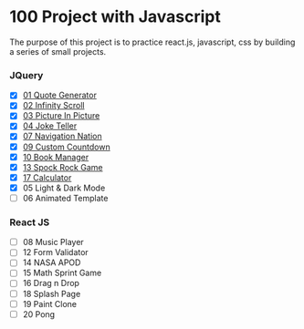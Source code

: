 # 100 Project with Javascript

The purpose of this project is to practice react.js, javascript, css by building a series of small projects.

### JQuery
- [X] [01 Quote Generator](https://github.com/krr0ption/frontend-practice/tree/main/qoute-generator)
- [X] [02 Infinity Scroll](https://github.com/Krr0ptioN/frontend-practice/tree/main/infinity-scroll)
- [X] [03 Picture In Picture](https://github.com/Krr0ptioN/frontend-practice/tree/main/picture-in-picture)
- [X] [04 Joke Teller](https://github.com/Krr0ptioN/frontend-practice/tree/main/joke-teller)
- [X] [07 Navigation Nation](https://github.com/Krr0ptioN/frontend-practice/tree/main/navigation-notion)
- [X] [09 Custom Countdown](https://github.com/Krr0ptioN/frontend-practice/tree/main/custom-countdown)
- [X] [10 Book Manager](https://github.com/Krr0ptioN/frontend-practice/tree/main/bookmark-manager)
- [X] [13 Spock Rock Game](https://github.com/Krr0ptioN/frontend-practice/tree/main/spock-rock-game)
- [X] [17 Calculator](https://github.com/Krr0ptioN/frontend-practice/tree/main/calculator)
- [X] 05 Light & Dark Mode
- [ ] 06 Animated Template
### React JS
- [ ] 08 Music Player
- [ ] 12 Form Validator
- [ ] 14 NASA APOD
- [ ] 15 Math Sprint Game
- [ ] 16 Drag n Drop
- [ ] 18 Splash Page 
- [ ] 19 Paint Clone
- [ ] 20 Pong
